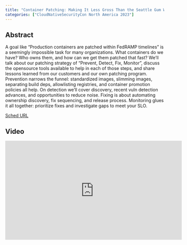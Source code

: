 ```yaml
---
title: "Container Patching: Making It Less Gross Than the Seattle Gum Wall - Greg Castle & Weston Panther, Google"
categories: ["CloudNativeSecurityCon North America 2023"]
---
```


## Abstract

A goal like “Production containers are patched within FedRAMP timelines” is a seemingly impossible task for many organizations. What containers do we have? Who owns them, and how can we get them patched that fast? We’ll talk about our patching strategy of “Prevent, Detect, Fix, Monitor”, discuss the opensource tools available to help in each of those steps, and share lessons learned from our customers and our own patching program. Prevention narrows the funnel: standardized images, slimming images, separating build deps, allowlisting registries, and container promotion policies all help. On detection we’ll cover discovery, recent vuln detection advances, and opportunities to reduce noise. Fixing is about automating ownership discovery, fix sequencing, and release process. Monitoring glues it all together: prioritize fixes and investigate gaps to meet your SLO.

[Sched URL](https://cloudnativesecurityconna23.sched.com/event/ab675bde19a644a3340d539bb460774d)

## Video

<iframe width='560' height='315' src='https://www.youtube.com/embed/m6gaVlNX9BE' frameborder='0' allow='accelerometer; autoplay; encrypted-media; gyroscope; picture-in-picture' allowfullscreen></iframe>
